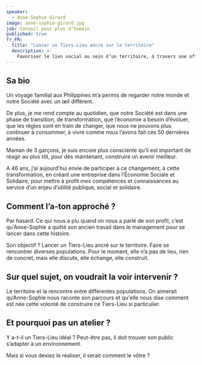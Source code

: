 ```yaml
---
speaker:
  - Anne-Sophie Girard
image: anne-sophie-girard.jpg
job: Conseil pour plus d’humain
published: true
fr_FR:
  title: "Lancer un Tiers-Lieu ancré sur le territoire"
  description: >-
    Favoriser le lien social au sein d’un territoire, à travers une offre de services répondant à des besoins de la vie quotidienne.
---
```


## Sa bio

Un voyage familial aux Philippines m’a permis de regarder notre monde et notre Société avec un œil différent.

De plus, je me rend compte au quotidien, que notre Société est dans une phase de transition, de transformation, que l’économie a besoin d’évoluer, que les règles sont en train de changer, que nous ne pouvons plus continuer à consommer, à vivre comme nous l’avons fait ces 50 dernières années.

Maman de 3 garçons, je suis encore plus consciente qu’il est important de réagir au plus tôt, pour dès maintenant, construire un avenir meilleur.

A 46 ans, j’ai aujourd’hui envie de participer à ce changement, à cette transformation, en créant une entreprise dans l’Économie Sociale et Solidaire, pour mettre à profit mes compétences et connaissances au service d’un enjeu d’utilité publique, social et solidaire.

## Comment l’a-ton approché ?

Par hasard. Ce qui nous a plu quand on nous a parlé de son profil, c’est qu'Anne-Sophie a quitté son ancien travail dans le management pour se lancer dans cette histoire.

Son objectif ? Lancer un Tiers-Lieu ancré sur le territoire. Faire se rencontrer diverses populations. Pour le moment, elle n’a pas de lieu, rien de concret, mais elle discute, elle échange, elle construit.

## Sur quel sujet, on voudrait la voir intervenir ?

Le territoire et la rencontre entre différentes populations. On aimerait qu‘Anne-Sophie nous raconte son parcours et qu'elle nous dise comment est née cette volonté de construire ce Tiers-Lieu si particulier.

## Et pourquoi pas un atelier ?

Y a-t-il un Tiers-Lieu idéal ? Peut-être pas, il doit trouver son public s’adapter à un environnement.

Mais si vous deviez le réaliser, il serait comment le vôtre ?

